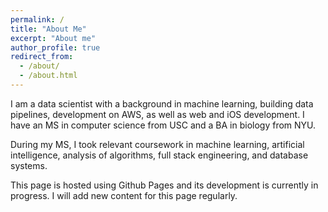 ```yaml
---
permalink: /
title: "About Me"
excerpt: "About me"
author_profile: true
redirect_from: 
  - /about/
  - /about.html
---
```




I am a data scientist with a background in machine learning, building data pipelines, development on AWS, as well as web and iOS development.  I have an MS in computer science from USC and a BA in biology from NYU.

During my MS, I took relevant coursework in machine learning, artificial intelligence, analysis of algorithms, full stack engineering, and database systems.

        
This page is hosted using Github Pages and its development is currently in progress.  I will add new content for this page regularly.